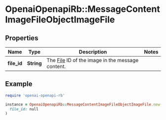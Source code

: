 # OpenaiOpenapiRb::MessageContentImageFileObjectImageFile

## Properties

| Name | Type | Description | Notes |
| ---- | ---- | ----------- | ----- |
| **file_id** | **String** | The [File](/docs/api-reference/files) ID of the image in the message content. |  |

## Example

```ruby
require 'openai-openapi-rb'

instance = OpenaiOpenapiRb::MessageContentImageFileObjectImageFile.new(
  file_id: null
)
```

